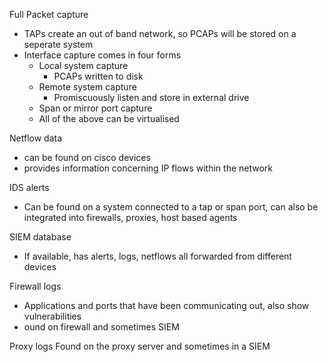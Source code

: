 Full Packet capture
- TAPs create an out of band network, so PCAPs will be stored on a seperate system
- Interface capture comes in four forms
	- Local system capture
		- PCAPs written to disk
	- Remote system capture
		- Promiscuously listen and store in external drive
	- Span or mirror port capture
	- All of the above can be virtualised

Netflow data
- can be found on cisco devices
- provides information concerning IP flows within the network

IDS alerts
- Can be found on a system connected to a tap or span port, can also be integrated into firewalls, proxies, host based agents

SIEM database
- If available, has alerts, logs, netflows all forwarded from different devices

Firewall logs
- Applications and ports that have been communicating out, also show vulnerabilities
- ound on firewall and sometimes SIEM

Proxy logs
Found on the proxy server and sometimes in a SIEM